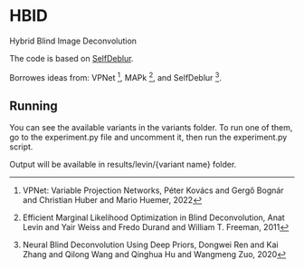 # HBID
Hybrid Blind Image Deconvolution

The code is based on [SelfDeblur](https://github.com/csdwren/SelfDeblur).

Borrowes ideas from: VPNet [^1], MAPk [^2], and SelfDeblur [^3].

## Running

You can see the available variants in the variants folder. To run one of them, go to the experiment.py file and uncomment it, then run the experiment.py script.

Output will be available in results/levin/{variant name} folder.

[^1]: VPNet: Variable Projection Networks, Péter Kovács and Gergő Bognár and Christian Huber and Mario Huemer, 2022
[^2]: Efficient Marginal Likelihood Optimization in Blind Deconvolution, Anat Levin and Yair Weiss and Fredo Durand and William T. Freeman, 2011
[^3]: Neural Blind Deconvolution Using Deep Priors, Dongwei Ren and Kai Zhang and Qilong Wang and Qinghua Hu and Wangmeng Zuo, 2020

